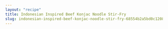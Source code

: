 ```yaml
---
layout: "recipe"
title: Indonesian Inspired Beef Konjac Noodle Stir-Fry
slug: indonesian-inspired-beef-konjac-noodle-stir-fry-68554b2a5bd0c1208002e978
---
```

